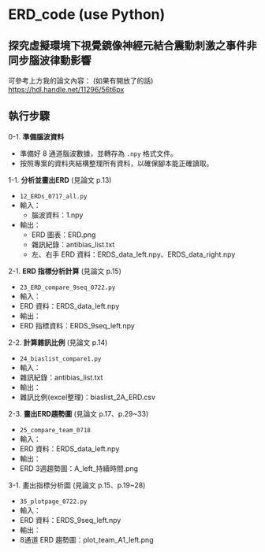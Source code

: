 # ERD_code (use Python)

## 探究虛擬環境下視覺鏡像神經元結合震動刺激之事件非同步腦波律動影響
可參考上方我的論文內容： (如果有開放了的話)
https://hdl.handle.net/11296/56t6px

## 執行步驟

0-1. **準備腦波資料**
   - 準備好 8 通道腦波數據，並轉存為 `.npy` 格式文件。
   - 按照專案的資料夾結構整理所有資料，以確保腳本能正確讀取。
   
1-1. **分析並畫出ERD** (見論文 p.13)
   - `12_ERDs_0717_all.py`
   - 輸入：
       - 腦波資料：1.npy
   - 輸出：
       - ERD 圖表：ERD.png
       - 雜訊紀錄：antibias_list.txt
       - 左、右手 ERD 資料：ERDS_data_left.npy、ERDS_data_right.npy
   
2-1. **ERD 指標分析計算** (見論文 p.15)
   - `23_ERD_compare_9seq_0722.py`
   - 輸入：
   - ERD 資料：ERDS_data_left.npy
   - 輸出：
   - ERD 指標資料：ERDS_9seq_left.npy

2-2. **計算雜訊比例** (見論文 p.14)
   - `24_biaslist_compare1.py`
   - 輸入：
   - 雜訊紀錄：antibias_list.txt
   - 輸出：
   - 雜訊比例(excel整理)：biaslist_2A_ERD.csv
    
2-3. **畫出ERD趨勢圖** (見論文 p.17、p.29~33)
   - `25_compare_team_0718`
   - 輸入：
   - ERD 資料：ERDS_data_left.npy
   - 輸出：
   - ERD 3週趨勢圖：A_left_持續時間.png
  
3-1. 畫出指標分析圖 (見論文 p.15、p.19~28)
   - `35_plotpage_0722.py`
   - 輸入：
   - ERD 資料：ERDS_9seq_left.npy
   - 輸出：
   - 8通道 ERD 趨勢圖：plot_team_A1_left.png

